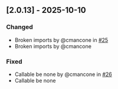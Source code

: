 ## [2.0.13] - 2025-10-10

### Changed
- Broken imports by @cmancone in [#25](https://github.com/clearskies-py/clearskies/pull/25)
- Broken imports by @cmancone

### Fixed
- Callable be none by @cmancone in [#26](https://github.com/clearskies-py/clearskies/pull/26)
- Callable be none

